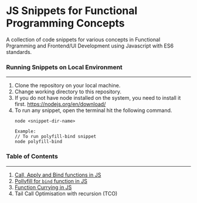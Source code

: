 # JS Snippets for Functional Programming Concepts
A collection of code snippets for various concepts in Functional Prgramming and Frontend/UI Development using Javascript with ES6 standards.

### Running Snippets on Local Environment
---
1. Clone the repository on your local machine.
2. Change working directory to this repository.
3. If you do not have node installed on the system, you need to install it first. https://nodejs.org/en/download/
4. To run any snippet, open the terminal hit the following command.
    ```
   node <snippet-dir-name>
   
   Example:
   // To run polyfill-bind snippet
   node polyfill-bind
    ```

### Table of Contents
---
1. [Call, Apply and Bind functions in JS](https://github.com/thephenom1708/js-snippets/tree/8e24b7f2c1aa3df9f47ce1fdcbaaac9be173336c)
2. [Pollyfill for `bind` function in JS](https://github.com/thephenom1708/js-snippets/tree/c30916b6133fcbd06b49bcbe66b215cab358f254)
3. [Function Currying in JS](https://github.com/thephenom1708/js-snippets/tree/2ebdd358b68c90775f8479c1e19cbf7de1941815)
4. Tail Call Optimisation with recursion (TCO)
